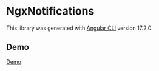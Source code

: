 # NgxNotifications

This library was generated with [Angular CLI](https://github.com/angular/angular-cli) version 17.2.0.

## Demo

[Demo](https://christophhu.github.io/ngx-notifications/)